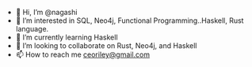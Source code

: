 - 👋 Hi, I’m @nagashi
- 👀 I’m interested in SQL, Neo4j, Functional Programming..Haskell, Rust language.
- 🌱 I’m currently learning Haskell
- 💞️ I’m looking to collaborate on Rust, Neo4j, and Haskell
- 📫 How to reach me ceoriley@gmail.com

<!---
nagashi/nagashi is a ✨ special ✨ repository because its `README.md` (this file) appears on your GitHub profile.
You can click the Preview link to take a look at your changes.
--->

